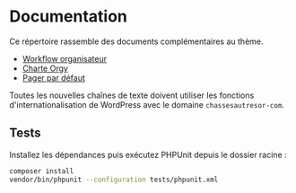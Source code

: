 # Documentation

Ce répertoire rassemble des documents complémentaires au thème.

- [Workflow organisateur](organisateur-workflow.md)
- [Charte Orgy](orgy-charte.md)
- [Pager par défaut](pager.md)

Toutes les nouvelles chaînes de texte doivent utiliser les fonctions d'internationalisation de WordPress avec le domaine `chassesautresor-com`.

## Tests

Installez les dépendances puis exécutez PHPUnit depuis le dossier racine :

```bash
composer install
vendor/bin/phpunit --configuration tests/phpunit.xml
```
